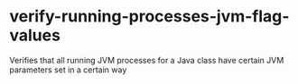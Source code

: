 # verify-running-processes-jvm-flag-values
Verifies that all running JVM processes for a Java class have certain JVM parameters set in a certain way

